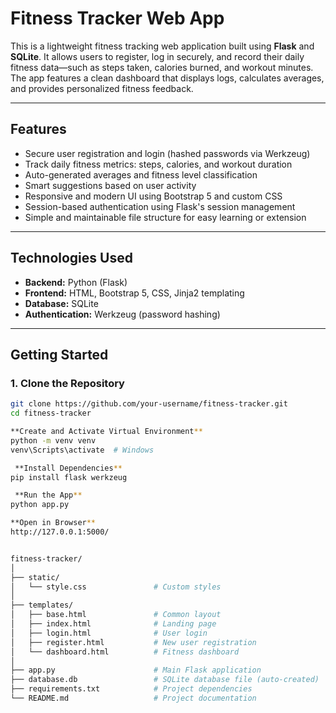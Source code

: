 # Fitness Tracker Web App

This is a lightweight fitness tracking web application built using **Flask** and **SQLite**. It allows users to register, log in securely, and record their daily fitness data—such as steps taken, calories burned, and workout minutes. The app features a clean dashboard that displays logs, calculates averages, and provides personalized fitness feedback.

---

## Features

- Secure user registration and login (hashed passwords via Werkzeug)
- Track daily fitness metrics: steps, calories, and workout duration
- Auto-generated averages and fitness level classification
- Smart suggestions based on user activity
- Responsive and modern UI using Bootstrap 5 and custom CSS
- Session-based authentication using Flask's session management
- Simple and maintainable file structure for easy learning or extension

---

## Technologies Used

- **Backend:** Python (Flask)
- **Frontend:** HTML, Bootstrap 5, CSS, Jinja2 templating
- **Database:** SQLite
- **Authentication:** Werkzeug (password hashing)

---

## Getting Started

### 1. Clone the Repository
```bash
git clone https://github.com/your-username/fitness-tracker.git
cd fitness-tracker

**Create and Activate Virtual Environment**
python -m venv venv
venv\Scripts\activate  # Windows

 **Install Dependencies**
pip install flask werkzeug

 **Run the App**
python app.py

**Open in Browser**
http://127.0.0.1:5000/


fitness-tracker/
│
├── static/
│   └── style.css               # Custom styles
│
├── templates/
│   ├── base.html               # Common layout
│   ├── index.html              # Landing page
│   ├── login.html              # User login
│   ├── register.html           # New user registration
│   └── dashboard.html          # Fitness dashboard
│
├── app.py                      # Main Flask application
├── database.db                 # SQLite database file (auto-created)
├── requirements.txt            # Project dependencies
└── README.md                   # Project documentation



